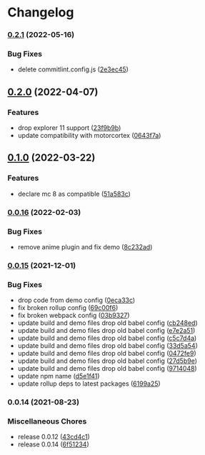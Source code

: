 # Changelog

### [0.2.1](https://github.com/donkeyclip/motorcortex-banners/compare/v0.2.0...v0.2.1) (2022-05-16)


### Bug Fixes

* delete commitlint.config.js ([2e3ec45](https://github.com/donkeyclip/motorcortex-banners/commit/2e3ec45b94630198738279b56faf9f66b7983a98))

## [0.2.0](https://github.com/donkeyclip/motorcortex-banners/compare/v0.1.0...v0.2.0) (2022-04-07)


### Features

* drop explorer 11 support ([23f9b9b](https://github.com/donkeyclip/motorcortex-banners/commit/23f9b9b3958dcd964f51bbfe28b7681b125b3f1c))
* update compatibility with motorcortex ([0643f7a](https://github.com/donkeyclip/motorcortex-banners/commit/0643f7a10413c841ed7095b31b635874e8012989))

## [0.1.0](https://github.com/donkeyclip/motorcortex-banners/compare/v0.0.16...v0.1.0) (2022-03-22)


### Features

* declare mc 8 as compatible ([51a583c](https://github.com/donkeyclip/motorcortex-banners/commit/51a583cc407b615d51c3be8323588c7beb37daad))

### [0.0.16](https://www.github.com/donkeyclip/motorcortex-banners/compare/v0.0.15...v0.0.16) (2022-02-03)


### Bug Fixes

* remove anime plugin and fix demo ([8c232ad](https://www.github.com/donkeyclip/motorcortex-banners/commit/8c232ad4bd2e852650c1eaa67c940b7f3d39d8ae))

### [0.0.15](https://www.github.com/kissmybutton/motorcortex-banners/compare/v0.0.14...v0.0.15) (2021-12-01)


### Bug Fixes

* drop code from demo config ([0eca33c](https://www.github.com/kissmybutton/motorcortex-banners/commit/0eca33cbe22dad6b840e3ff74f97e3f7c36cdc5a))
* fix broken rollup config ([69c00f6](https://www.github.com/kissmybutton/motorcortex-banners/commit/69c00f647c79d0cd2b90ff63cf69128ac9ec0438))
* fix broken webpack config ([03b9327](https://www.github.com/kissmybutton/motorcortex-banners/commit/03b9327b78f88b95da800bbfd439cd2405676559))
* update build and demo files drop old babel config ([cb248ed](https://www.github.com/kissmybutton/motorcortex-banners/commit/cb248ed2a8981e6b741d7fd733ba37231733f9e1))
* update build and demo files drop old babel config ([e7e2a51](https://www.github.com/kissmybutton/motorcortex-banners/commit/e7e2a51a5ae7ddb670a2bb5ea6d8730d975b460f))
* update build and demo files drop old babel config ([c5c7d4a](https://www.github.com/kissmybutton/motorcortex-banners/commit/c5c7d4a9f0583f4bb99d89d492597ef1bdc4ac28))
* update build and demo files drop old babel config ([33d5a54](https://www.github.com/kissmybutton/motorcortex-banners/commit/33d5a549e46b0dc4da78f8d10bc893b24c02f96e))
* update build and demo files drop old babel config ([0472fe9](https://www.github.com/kissmybutton/motorcortex-banners/commit/0472fe96caf6054cdc44a93bd9acf9f3edb38a0e))
* update build and demo files drop old babel config ([27d5b9e](https://www.github.com/kissmybutton/motorcortex-banners/commit/27d5b9e97db0cf76f009eeba9431bcc2cd316f63))
* update build and demo files drop old babel config ([9714048](https://www.github.com/kissmybutton/motorcortex-banners/commit/97140488b610c855497361f702d5ae88791e2a38))
* update npm name ([d5e1f41](https://www.github.com/kissmybutton/motorcortex-banners/commit/d5e1f41e0f3f54ea45cb5531dbbf35d7acd40557))
* update rollup deps to latest packages ([6199a25](https://www.github.com/kissmybutton/motorcortex-banners/commit/6199a25796440eb9a1838b8e90264feb0310acff))

### 0.0.14 (2021-08-23)


### Miscellaneous Chores

* release 0.0.12 ([43cd4c1](https://www.github.com/kissmybutton/motorcortex-banners/commit/43cd4c1da75d2b52eef031775f94b09549c48d31))
* release 0.0.14 ([6f51234](https://www.github.com/kissmybutton/motorcortex-banners/commit/6f5123476b2d69704105ef1c5fc99012aaa654c4))
